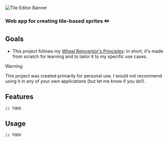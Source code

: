 ![Tile Editor Banner](https://github.com/tobloef/tile-editor/assets/12204005/8598e834-4994-45fc-807d-877b19eff9b5)


### Web app for creating tile-based sprites ✏️

## Goals

* This project follows my [Wheel Reinventor's Principles](https://github.com/tobloef/wheel-reinventors-principles): In short, it's made from scratch for learning and to tailor it to my specific use cases.


> [!WARNING]
> This project was created primarily for personal use. I would not recommend using it in any of your own applications (but let me know if you do!).

## Features

```
// TODO
```

## Usage

```
// TODO
```

